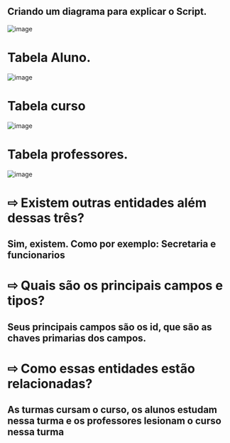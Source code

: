 ## Criando um diagrama para explicar o Script.
![image](https://user-images.githubusercontent.com/114154174/217091879-ec897439-8db2-4d34-bb73-c869d4f4b99c.png)
# Tabela Aluno.
![image](https://user-images.githubusercontent.com/114154174/217093136-c4d3258a-a4c0-4b52-875d-de2753431901.png)
# Tabela curso
![image](https://user-images.githubusercontent.com/114154174/217093730-9b47c143-e67d-417e-ad39-72b0ff37a669.png)
# Tabela professores.
![image](https://user-images.githubusercontent.com/114154174/217094090-830d33be-2853-4cd4-a1e2-c511fd4a8400.png)
# ⇨ Existem outras entidades além dessas três?
## Sim, existem. Como por exemplo: Secretaria e funcionarios
# ⇨ Quais são os principais campos e tipos?
## Seus principais campos são os id, que são as chaves primarias dos campos.
# ⇨ Como essas entidades estão relacionadas?
## As turmas cursam o curso, os alunos estudam nessa turma e os professores lesionam o curso nessa turma
